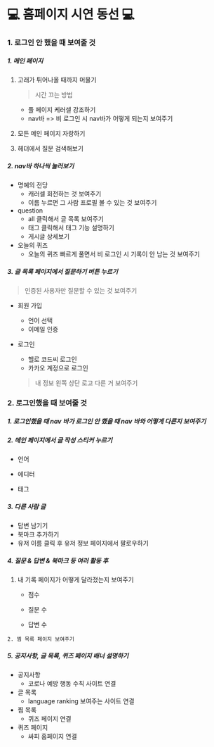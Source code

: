 # 💻 홈페이지 시연 동선 💻

### 1. 로그인 안 했을 때 보여줄 것

##### 1. 메인 페이지

1. 고래가 튀어나올 때까지 머물기

   > 시간 끄는 방법

   - 풀 페이지 케러셀 강조하기
   - nav바 => 비 로그인 시 nav바가 어떻게 되는지 보여주기

2. 모든 메인 페이지 자랑하기

3. 헤더에서 질문 검색해보기



##### 2. nav바 하나씩 눌러보기

- 명예의 전당
  - 캐러셀 회전하는 것 보여주기
  - 이름 누르면 그 사람 프로필 볼 수 있는 것 보여주기
- question
  - all 클릭해서 글 목록 보여주기
  - 태그 클릭해서 태그 기능 설명하기
  - 게시글 상세보기
- 오늘의 퀴즈
  - 오늘의 퀴즈 빠르게 풀면서 비 로그인 시 기록이 안 남는 것 보여주기



##### 3. 글 목록 페이지에서 질문하기 버튼 누르기

> 인증된 사용자만 질문할 수 있는 것 보여주기

- 회원 가입
  - 언어 선택
  - 이메일 인증
- 로그인
  - 헬로 코드씨 로그인
  - 카카오 계정으로 로그인
  
  > 내 정보 왼쪽 상단 로고 다른 거 보여주기



### 2. 로그인했을 때 보여줄 것

##### 1. 로그인했을 때 nav 바가 로그인 안 했을 때 nav 바와 어떻게 다른지 보여주기



##### 2. 메인 페이지에서 글 작성 스티커 누르기

- 언어
- 에디터

- 태그



##### 3. 다른 사람 글

- 답변 남기기
- 북마크 추가하기
- 유저 이름 클릭 후 유저 정보 페이지에서 팔로우하기



##### 4. 질문 & 답변 & 북마크 등 여러 활동 후 

  1. 내 기록 페이지가 어떻게 달라졌는지 보여주기

     - 점수

     - 질문 수

     - 답변 수

 	2. 찜 목록 페이지 보여주기



##### 5. 공지사항, 글 목록, 퀴즈 페이지 배너 설명하기

- 공지사항
  - 코로나 예방 행동 수칙 사이트 연결
- 글 목록
  - language ranking 보여주는 사이트 연결
- 찜 목록 
  - 퀴즈 페이지 연결
- 퀴즈 페이지
  - 싸피 홈페이지 연결











